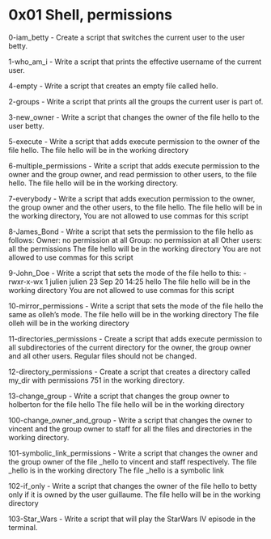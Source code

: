 # 0x01 Shell, permissions

0-iam_betty - Create a script that switches the current user to the user betty.  

1-who_am_i - Write a script that prints the effective username of the current user.

4-empty - Write a script that creates an empty file called hello.

2-groups - Write a script that prints all the groups the current user is part of.

3-new_owner - Write a script that changes the owner of the file hello to the user betty.

5-execute - Write a script that adds execute permission to the owner of the file hello. The file hello will be in the working directory

6-multiple_permissions - Write a script that adds execute permission to the owner and the group owner, and read permission to other users, to the file hello. The file hello will be in the working directory.

7-everybody - Write a script that adds execution permission to the owner, the group owner and the other users, to the file hello. The file hello will be in the working directory, You are not allowed to use commas for this script

8-James_Bond - Write a script that sets the permission to the file hello as follows: Owner: no permission at all Group: no permission at all Other users: all the permissions The file hello will be in the working directory You are not allowed to use commas for this script

9-John_Doe - Write a script that sets the mode of the file hello to this: -rwxr-x-wx 1 julien julien 23 Sep 20 14:25 hello The file hello will be in the working directory You are not allowed to use commas for this script

10-mirror_permissions - Write a script that sets the mode of the file hello the same as olleh’s mode. The file hello will be in the working directory The file olleh will be in the working directory

11-directories_permissions - Create a script that adds execute permission to all subdirectories of the current directory for the owner, the group owner and all other users. Regular files should not be changed.

12-directory_permissions - Create a script that creates a directory called my_dir with permissions 751 in the working directory.

13-change_group - Write a script that changes the group owner to holberton for the file hello The file hello will be in the working directory

100-change_owner_and_group - Write a script that changes the owner to vincent and the group owner to staff for all the files and directories in the working directory.

101-symbolic_link_permissions - Write a script that changes the owner and the group owner of the file _hello to vincent and staff respectively. The file _hello is in the working directory The file _hello is a symbolic link

102-if_only - Write a script that changes the owner of the file hello to betty only if it is owned by the user guillaume. The file hello will be in the working directory

103-Star_Wars - Write a script that will play the StarWars IV episode in the terminal.
